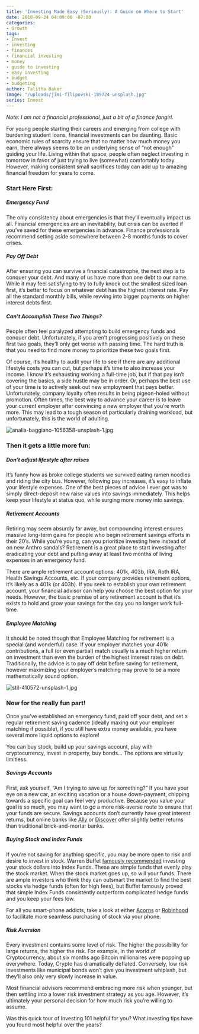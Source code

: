 ```yaml
---
title: 'Investing Made Easy (Seriously): A Guide on Where to Start'
date: 2018-09-24 04:00:00 -07:00
categories:
- Growth
tags:
- Invest
- investing
- finances
- financial investing
- money
- guide to investing
- easy investing
- budget
- budgeting
author: Talitha Baker
image: "/uploads/jimi-filipovski-189724-unsplash.jpg"
series: Invest
---
```


_Note: I am not a financial professional, just a bit of a finance fangirl._ 

For young people starting their careers and emerging from college with burdening student loans, financial investments can be daunting. Basic economic rules of scarcity ensure that no matter how much money you earn, there always seems to be an underlying sense of “not enough” guiding your life. Living within that space, people often neglect investing in tomorrow in favor of just trying to live (somewhat) comfortably today. However, making consistent small sacrifices today can add up to amazing financial freedom for years to come. 

### Start Here First:

##### Emergency Fund

The only consistency about emergencies is that they’ll eventually impact us all. Financial emergencies are an inevitability, but crisis can be averted if you’ve saved for these emergencies in advance. Finance professionals recommend setting aside somewhere between 2-8 months funds to cover crises.

##### Pay Off Debt

After ensuring you can survive a financial catastrophe, the next step is to conquer your debt. And many of us have more than one debt to our name. While it may feel satisfying to try to fully knock out the smallest sized loan first, it’s better to focus on whatever debt has the highest interest rate. Pay all the standard monthly bills, while revving into bigger payments on higher interest debts first. 

##### Can’t Accomplish These Two Things?

People often feel paralyzed attempting to build emergency funds and conquer debt. Unfortunately, if you aren’t progressing positively on these first two goals, they’ll only get worse with passing time. The hard truth is that you need to find more money to prioritize these two goals first. 

Of course, it’s healthy to audit your life to see if there are any additional lifestyle costs you can cut, but perhaps it’s time to also increase your income. I know it’s exhausting working a full-time job, but if that pay isn’t covering the basics, a side hustle may be in order. Or, perhaps the best use of your time is to actively seek out new employment that pays better. Unfortunately, company loyalty often results in being pigeon-holed without promotion. Often times, the best way to advance your career is to leave your current employer after convincing a new employer that you’re worth more. This may lead to a tough season of particularly draining workload, but unfortunately, this is the world of adulting.

![analia-baggiano-1056358-unsplash-1.jpg](/uploads/analia-baggiano-1056358-unsplash-1.jpg) 

### Then it gets a little more fun:

##### Don’t adjust lifestyle after raises

It’s funny how as broke college students we survived eating ramen noodles and riding the city bus. However, following pay increases, it’s easy to inflate your lifestyle expenses. One of the best pieces of advice I ever got was to simply direct-deposit new raise values into savings immediately. This helps keep your lifestyle at status quo, while surging more money into savings.

##### Retirement Accounts

Retiring may seem absurdly far away, but compounding interest ensures massive long-term gains for people who begin retirement savings efforts in their 20’s. While you’re young, can you prioritize investing here instead of on new Anthro sandals? Retirement is a great place to start investing after eradicating your debt and putting away at least two months of living expenses in an emergency fund.

There are ample retirement account options: 401k, 403b, IRA, Roth IRA, Health Savings Accounts, etc. If your company provides retirement options, it’s likely as a 401k (or 403b). If you seek to establish your own retirement account, your financial advisor can help you choose the best option for your needs. However, the basic premise of any retirement account is that it’s exists to hold and grow your savings for the day you no longer work full-time.

##### Employee Matching

It should be noted though that Employee Matching for retirement is a special (and wonderful) case. If your employer matches your 401k contributions, a full (or even partial) match usually is a much higher return on investment than even the burden of the highest interest rates on debt. Traditionally, the advice is to pay off debt before saving for retirement, however maximizing your employer’s matching may prove to be a more mathematically sound option.

![stil-410572-unsplash-1.jpg](/uploads/stil-410572-unsplash-1.jpg)

### Now for the really fun part! 

Once you’ve established an emergency fund, paid off your debt, and set a regular retirement saving cadence (ideally maxing out your employer matching if possible), if you still have extra money available, you have several more liquid options to explore! 

You can buy stock, build up your savings account, play with cryptocurrency, invest in property, buy bonds… The options are virtually limitless. 

##### Savings Accounts

First, ask yourself, “Am I trying to save up for something?” If you have your eye on a new car, an exciting vacation or a house down-payment, chipping towards a specific goal can feel very productive. Because you value your goal is so much, you may want to go a more risk-averse route to ensure that your funds are secure. Savings accounts don’t currently have great interest returns, but online banks like [Ally](https://www.ally.com/) or [Discover](https://www.discover.com/) offer slightly better returns than traditional brick-and-mortar banks.  

##### Buying Stock and Index Funds

If you’re not saving for anything specific, you may be more open to risk and desire to invest in stock. Warren Buffet [famously recommended](https://www.cnbc.com/2018/01/03/why-warren-buffett-says-index-funds-are-the-best-investment.html) investing your stock dollars into Index Funds. These are simple funds that evenly play the stock market. When the stock market goes up, so will your funds. There are ample investors who think they can outsmart the market to find the best stocks via hedge funds (often for high fees), but Buffet famously proved that simple Index Funds consistently outperform complicated hedge funds and you keep your fees low. 

For all you smart-phone addicts, take a look at either [Acorns](https://www.acorns.com/) or [Robinhood](https://robinhood.com/) to facilitate more seamless purchasing of stock via your phone. 

##### Risk Aversion

Every investment contains some level of risk. The higher the possibility for large returns, the higher the risk. For example, in the world of Cryptocurrency, about six months ago Bitcoin millionaires were popping up everywhere. Today, Crypto has dramatically deflated. Conversely, low risk investments like municipal bonds won’t give you investment whiplash, but they’ll also only very slowly increase in value. 

Most financial advisors recommend embracing more risk when younger, but then settling into a lower risk investment strategy as you age. However, it’s ultimately your personal decision for how much risk you’re willing to assume. 

Was this quick tour of Investing 101 helpful for you? What investing tips have you found most helpful over the years?